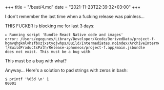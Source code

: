 +++
title = "/beat/4.md"
date = "2021-11-23T22:39:32+03:00"
+++

I don't remember the last time when a fucking release was painless...

THIS FUCKER is blocking me for last 3 days:

```
▸ Running script 'Bundle React Native code and images'
error: /Users/egegunes/Library/Developer/Xcode/DerivedData/project-f-hgmvqhgkmlvhzfbxzjxstyqjwhps/Build/Intermediates.noindex/ArchiveIntermediates/project-f/BuildProductsPath/Release-iphoneos/project-f.app/main.jsbundle
does not exist. This must be a bug with
```

This must be a bug with what?

Anyway... Here's a solution to pad strings with zeros in bash:

```
$ printf '%05d \n' 1
00001
```
